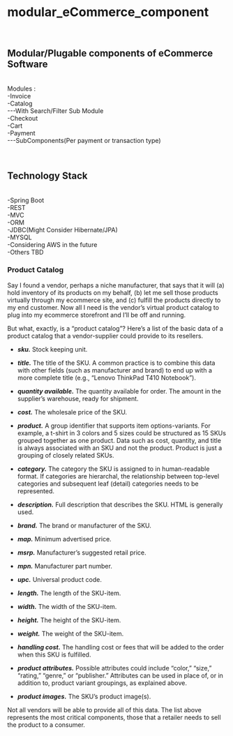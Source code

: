 # modular_eCommerce_component


<br/><h2>Modular/Plugable components of eCommerce Software</h2>
<br/>Modules :
<br/>-Invoice
<br/>-Catalog
<br/> ---With Search/Filter Sub Module
<br/>-Checkout
<br/>-Cart
<br/>-Payment
<br/> ---SubComponents(Per payment or transaction type)



<br/><h2>Technology Stack</h2>
<br/>-Spring Boot
<br/>-REST
<br/>-MVC
<br/>-ORM
<br/>-JDBC(Might Consider Hibernate/JPA)
<br/>-MYSQL
<br/>-Considering AWS in the future
<br/>-Others TBD


<h3>Product Catalog</h3>
<p>Say I found a vendor, perhaps a niche manufacturer, that says that it will (a) hold inventory of its products on my behalf, (b) let me sell those products virtually through my ecommerce site, and (c) fulfill the products directly to my end customer. Now all I need is the vendor’s virtual product catalog to plug into my ecommerce storefront and I’ll be off and running.</p>
<p>But what, exactly, is a “product catalog”? Here’s a list of the basic data of a product catalog that a vendor-supplier could provide to its resellers.</p>

<ul>
<li><em><strong>sku.</strong></em> Stock keeping unit.</li>
</ul>
<ul>
<li><em><strong>title.</strong></em> The title of the SKU. A common practice is to combine this data with other fields (such as manufacturer and brand) to end up with a more complete title (e.g., “Lenovo ThinkPad T410 Notebook”).</li>
</ul>
<ul>
<li><em><strong>quantity available.</strong></em> The quantity available for order. The amount in the supplier&#8217;s warehouse, ready for shipment.</li>
</ul>
<ul>
<li><em><strong>cost.</strong></em> The wholesale price of the SKU.</li>
</ul>
<ul>
<li><em><strong>product.</strong></em> A group identifier that supports item options-variants. For example, a t-shirt in 3 colors and 5 sizes could be structured as 15 SKUs grouped together as one product. Data such as cost, quantity, and title is always associated with an SKU and not the product. Product is just a grouping of closely related SKUs.</li>
</ul>
<ul>
<li><em><strong>category.</strong></em> The category the SKU is assigned to in human-readable format. If categories are hierarchal, the relationship between top-level categories and subsequent leaf (detail) categories needs to be represented.</li>
</ul>
<ul>
<li><em><strong>description.</strong></em> Full description that describes the SKU. HTML is generally used.</li>
</ul>
<ul>
<li><strong><em>brand.</em></strong> The brand or manufacturer of the SKU.</li>
</ul>
<ul>
<li><em><strong>map.</strong></em> Minimum advertised price.</li>
</ul>
<ul>
<li><em><strong>msrp.</strong></em> Manufacturer&#8217;s suggested retail price.</li>
</ul>
<ul>
<li><em><strong>mpn.</strong></em> Manufacturer part number.</li>
</ul>
<ul>
<li><em><strong>upc.</strong></em> Universal product code.</li>
</ul>
<ul>
<li><em><strong>length.</strong></em> The length of the SKU-item.</li>
</ul>
<ul>
<li><em><strong>width.</strong></em> The width of the SKU-item.</li>
</ul>
<ul>
<li><em><strong>height.</strong></em> The height of the SKU-item.</li>
</ul>
<ul>
<li><em><strong>weight.</strong></em> The weight of the SKU-item.</li>
</ul>
<ul>
<li><em><strong>handling cost.</strong></em> The handling cost or fees that will be added to the order when this SKU is fulfilled.</li>
</ul>
<ul>
<li><em><strong>product attributes.</strong></em> Possible attributes could include &#8220;color,&#8221; &#8220;size,&#8221; &#8220;rating,&#8221; &#8220;genre,&#8221; or &#8220;publisher.&#8221; Attributes can be used in place of, or in addition to, product variant groupings, as explained above.</li>
</ul>
<ul>
<li><em><strong>product images.</strong></em> The SKU&#8217;s product image(s).</li>
</ul>
<p>Not all vendors will be able to provide all of this data. The list above represents the most critical components, those that a retailer needs to sell the product to a consumer.</p>
